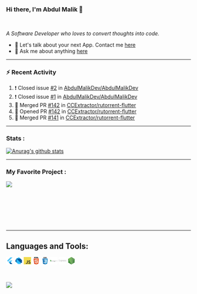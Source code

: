 ### Hi there, I'm Abdul Malik 👋
</a>

<br />


*A Software Developer who loves to convert thoughts into code.*


- 📱  Let's talk about your next App. Contact me [here](https://linkedin.com/in/abdulmalikdev)
- 💬 Ask me about anything [here](https://github.com/AbdulMalikDev/AbdulMalikDev/issues)

---

### :zap: Recent Activity

<!--START_SECTION:activity-->
1. ❗️ Closed issue [#2](https://github.com/AbdulMalikDev/AbdulMalikDev/issues/2) in [AbdulMalikDev/AbdulMalikDev](https://github.com/AbdulMalikDev/AbdulMalikDev)
2. ❗️ Closed issue [#1](https://github.com/AbdulMalikDev/AbdulMalikDev/issues/1) in [AbdulMalikDev/AbdulMalikDev](https://github.com/AbdulMalikDev/AbdulMalikDev)
3. 🎉 Merged PR [#142](https://github.com/CCExtractor/rutorrent-flutter/pull/142) in [CCExtractor/rutorrent-flutter](https://github.com/CCExtractor/rutorrent-flutter)
4. 💪 Opened PR [#142](https://github.com/CCExtractor/rutorrent-flutter/pull/142) in [CCExtractor/rutorrent-flutter](https://github.com/CCExtractor/rutorrent-flutter)
5. 🎉 Merged PR [#141](https://github.com/CCExtractor/rutorrent-flutter/pull/141) in [CCExtractor/rutorrent-flutter](https://github.com/CCExtractor/rutorrent-flutter)
<!--END_SECTION:activity-->

---


<!--- 
  if you have forked this to use on your profile, 
  Change the `github-readme-stats.anuraghazra1.vercel.app` to `github-readme-stats.vercel.app` 
--->
### **Stats :**  

<!-- Change the `github-readme-stats.anuraghazra1.vercel.app` to `github-readme-stats.vercel.app`  -->
[![Anurag's github stats](https://github-readme-stats.vercel.app/api?username=AbdulMalikDev&show_icons=true&title_color=fff&icon_color=79ff97&text_color=9f9f9f&bg_color=151515)](https://github.com/AbdulMalikDev/AbdulMalikDev)

---

### **My Favorite Project :** 


<a href="https://github.com/AbdulMalikDev/ounotes">
  <!-- Change the `github-readme-stats.anuraghazra1.vercel.app` to `github-readme-stats.vercel.app`  -->
  <img align="left" src="https://github-readme-stats.vercel.app/api/pin/?username=AbdulMalikDev&repo=ounotes&title_color=fff&icon_color=79ff97&text_color=9f9f9f&bg_color=151515" />

</a><br />
<br />
<br />
<br /><br />
<br /><br />

---

**Languages and Tools:**  
-----------------------------------------------------------------

<code><img height="20" src="https://raw.githubusercontent.com/github/explore/80688e429a7d4ef2fca1e82350fe8e3517d3494d/topics/flutter/flutter.png"></code>
<code><img height="20" src="https://raw.githubusercontent.com/github/explore/80688e429a7d4ef2fca1e82350fe8e3517d3494d/topics/dart/dart.png"></code>
<code><img height="20" src="https://raw.githubusercontent.com/github/explore/80688e429a7d4ef2fca1e82350fe8e3517d3494d/topics/javascript/javascript.png"></code>
<code><img height="20" src="https://raw.githubusercontent.com/github/explore/80688e429a7d4ef2fca1e82350fe8e3517d3494d/topics/html/html.png"></code>
<code><img height="20" src="https://raw.githubusercontent.com/github/explore/80688e429a7d4ef2fca1e82350fe8e3517d3494d/topics/css/css.png"></code>
<code><img height="20" src="https://raw.githubusercontent.com/github/explore/80688e429a7d4ef2fca1e82350fe8e3517d3494d/topics/mongodb/mongodb.png"></code>
<code><img height="20" src="https://raw.githubusercontent.com/github/explore/5c058a388828bb5fde0bcafd4bc867b5bb3f26f3/topics/express/express.png"></code>
<code><img height="20" src="https://raw.githubusercontent.com/github/explore/80688e429a7d4ef2fca1e82350fe8e3517d3494d/topics/nodejs/nodejs.png"></code>

<br />

![](https://komarev.com/ghpvc/?username=AbdulMalikDev)



